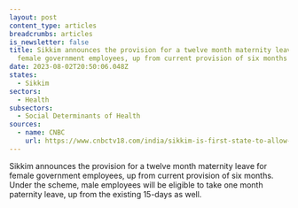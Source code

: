 ```yaml
---
layout: post
content_type: articles
breadcrumbs: articles
is_newsletter: false
title: Sikkim announces the provision for a twelve month maternity leave for
  female government employees, up from current provision of six months
date: 2023-08-02T20:50:06.048Z
states:
  - Sikkim
sectors:
  - Health
subsectors:
  - Social Determinants of Health
sources:
  - name: CNBC
    url: https://www.cnbctv18.com/india/sikkim-is-first-state-to-allow-12-month-maternity-leave-for-government-staff-17354561.htm
---
```

Sikkim announces the provision for a twelve month maternity leave for female government employees, up from current provision of six months. Under the scheme, male employees will be eligible to take one month paternity leave, up from the existing 15-days as well.
